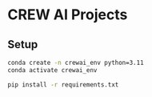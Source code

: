 # CREW AI Projects

## Setup

```bash
conda create -n crewai_env python=3.11
conda activate crewai_env

pip install -r requirements.txt
```

